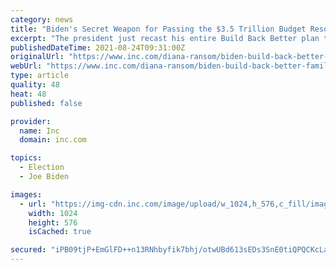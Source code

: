 ```yaml
---
category: news
title: "Biden's Secret Weapon for Passing the $3.5 Trillion Budget Resolution: Small Business"
excerpt: "The president just recast his entire Build Back Better plan through the lens of the small business person. Why that matters for his economic agenda."
publishedDateTime: 2021-08-24T09:31:00Z
originalUrl: "https://www.inc.com/diana-ransom/biden-build-back-better-families-infrastructure-budget-resolution.html"
webUrl: "https://www.inc.com/diana-ransom/biden-build-back-better-families-infrastructure-budget-resolution.html"
type: article
quality: 48
heat: 48
published: false

provider:
  name: Inc
  domain: inc.com

topics:
  - Election
  - Joe Biden

images:
  - url: "https://img-cdn.inc.com/image/upload/w_1024,h_576,c_fill/images/panoramic/GettyImages-1231754174_476727_e830z9.jpg"
    width: 1024
    height: 576
    isCached: true

secured: "iPB09tjP+EmGlFD++n13RNhbyfik7bhj/otwUBd613sEDs3SnE0tiQPQCKcLa8/hjz/73l3xgIzmSlCWdc6C3sO0yEm0P8uH1gkr9jIOVty8yHXLCdJrZ1EAsBBk1omCyfUXyNVK32JH2RLcYq0B9sWQrzsAeYdj+DK7sF80kph4aF5Mca+JgaqErMurRPcq5zb61WhDmfkzkLTvDplv+jitXKiSPickYpuU0mmHuNr+AvFL9davl33h52VWERMvszZRml1PdhFMtWNxSA7RXU2x4DEjfPaTODMO36HeK10xgBKZLeshzJiECdlBsTi8oEXPtiGIQbXNPEtTXR+9bXEH0Vt/bfj4f9GqCObLCv4=;BX3Y2xoYLyx1uvqqc+c68Q=="
---
```


